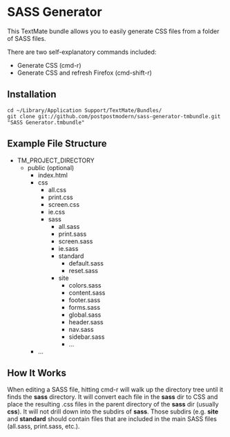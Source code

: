 # SASS Generator

This TextMate bundle allows you to easily generate CSS files from a folder of SASS files.

There are two self-explanatory commands included:

* Generate CSS (cmd-r)
* Generate CSS and refresh Firefox (cmd-shift-r)

## Installation

`cd ~/Library/Application Support/TextMate/Bundles/`  
`git clone git://github.com/postpostmodern/sass-generator-tmbundle.git "SASS Generator.tmbundle"`

## Example File Structure

* TM\_PROJECT\_DIRECTORY
  * public (optional)
    * index.html
    * css
      * all.css
      * print.css
      * screen.css
      * ie.css
      * sass
         * all.sass
         * print.sass
         * screen.sass
         * ie.sass
         * standard
            * default.sass
            * reset.sass
         * site
            * colors.sass
            * content.sass
            * footer.sass
            * forms.sass
            * global.sass
            * header.sass
            * nav.sass
            * sidebar.sass
            * ...
    * ...

## How It Works

When editing a SASS file, hitting cmd-r will walk up the directory tree until it finds the **sass** directory. 
It will convert each file in the **sass** dir to CSS and place the resulting .css files in the parent directory 
of the **sass** dir (usually **css**). It will not drill down into the subdirs of **sass**. Those subdirs (e.g. 
**site** and **standard** should contain files that are included in the main SASS files (all.sass, print.sass, 
etc.).

